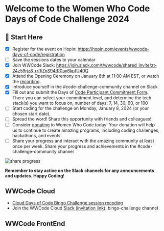 # Welcome to the Women Who Code Days of Code Challenge 2024

## 🚀 Start Here
- [x]  Register for the event on Hopin: https://hopin.com/events/wwcode-days-of-code/registration
- [ ]  Save the sessions dates to your calendar
- [x]  Join WWCode Slack: https://join.slack.com/t/wwcode/shared_invite/zt-24z59rjz8-rrRiZnS94tR0ay6kpfU40Q
- [x]  Attend the Opening Ceremony on January 8th at 11:00 AM EST, or watch the [recording](https://youtu.be/9KH4alFlfLU).
- [x]  Introduce yourself in the #code-challenge-community channel on Slack
- [x]  Fill out and submit the Days of [Code Participant Commitment Form](https://wwcode.typeform.com/daysofcode2024). There you can select your commitment level, and determine the tech stack(s) you want to focus on, number of days: 7, 14, 30, 60, or 100
- [ ]  Start coding for the challenge on Monday, January 8, 2024 (or your chosen start date).
- [ ]  Spread the word! Share this opportunity with friends and colleagues!
- [ ]  Consider [donating](https://www.womenwhocode.com/donate) to Women Who Code today! Your donation will help us to continue to create amazing programs, including coding challenges, hackathons, and events.
- [ ]  Share your progress and interact with the amazing community at least once per week. Share your progress and achievements in the #code-challenge-community channel

![share progress](https://github.com/agcdtmr/wwcode-days-of-code-challenge-2024/blob/main/Screenshot%202024-01-10%20at%2009.30.19.png)


**Remember to stay active on the Slack channels for any announcements and updates. Happy Coding!**


## WWCode Cloud

- [Cloud Days of Code Bingo Challenge session recoding](https://youtu.be/7uhOcPSniIs)
- Join the WWCode Cloud [Slack (invitation link)](https://join.slack.com/t/wwcodecloud/shared_invite/zt-1ioixiiet-28tflSda49sTjWAJ9zlRTg): bingo-challenge channel

## WWCode FrontEnd
